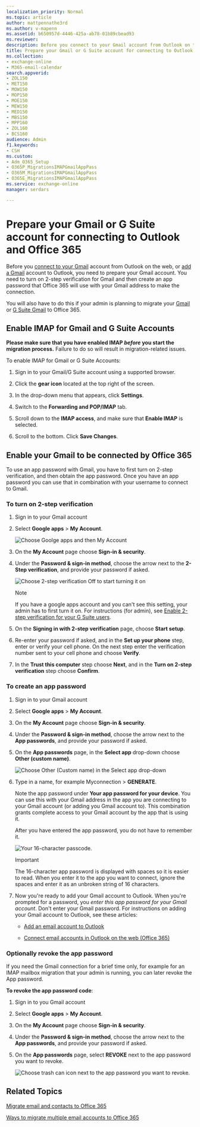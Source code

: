 ```yaml
---
localization_priority: Normal
ms.topic: article
author: mattpennathe3rd
ms.author: v-mapenn
ms.assetid: b650957d-4446-425a-ab78-01b89cbead93
ms.reviewer: 
description: Before you connect to your Gmail account from Outlook on the web, or add a Gmail account to Outlook, you need to prepare your Gmail account. You need to turn on 2-step verification for Gmail and then create an app password that Office 365 will use with your Gmail address to make the connection.
title: Prepare your Gmail or G Suite account for connecting to Outlook and Office 365
ms.collection: 
- exchange-online
- M365-email-calendar
search.appverid:
- ZOL150
- MET150
- MOW150
- MOP150
- MOE150
- MEW150
- MED150
- MBS150
- MPP160
- ZOL160
- BCS160
audience: Admin
f1.keywords:
- CSH
ms.custom: 
- Adm_O365_Setup
- O365P_MigrationsIMAPGmailAppPass
- O365M_MigrationsIMAPGmailAppPass
- O365E_MigrationsIMAPGmailAppPass
ms.service: exchange-online
manager: serdars

---
```


# Prepare your Gmail or G Suite account for connecting to Outlook and Office 365

Before you [connect to your Gmail](https://support.microsoft.com/office/d7012ff0-924f-4f78-8aca-c3912d886c4d) account from Outlook on the web, or [add a Gmail](https://support.microsoft.com/office/6e27792a-9267-4aa4-8bb6-c84ef146101b) account to Outlook, you need to prepare your Gmail account. You need to turn on 2-step verification for Gmail and then create an app password that Office 365 will use with your Gmail address to make the connection.

You will also have to do this if your admin is planning to migrate your [Gmail](https://support.microsoft.com/office/20fdb8f2-fed8-4b14-baf0-bf04b9c44bf7) or [G Suite Gmail](migrate-g-suite-mailboxes.md) to Office 365.

## Enable IMAP for Gmail and G Suite Accounts

**Please make sure that you have enabled IMAP *before* you start the migration process.** Failure to do so will result in migration-related issues.

To enable IMAP for Gmail or G Suite Accounts:

1. Sign in to your Gmail/G Suite account using a supported browser.

2. Click the **gear icon** located at the top right of the screen.

3. In the drop-down menu that appears, click **Settings**.

4. Switch to the **Forwarding and POP/IMAP** tab.

5. Scroll down to the **IMAP access**, and make sure that **Enable IMAP** is selected.

6. Scroll to the bottom. Click **Save Changes**.

## Enable your Gmail to be connected by Office 365

To use an app password with Gmail, you have to first turn on 2-step verification, and then obtain the app password. Once you have an app password you can use that in combination with your username to connect to Gmail.

### To turn on 2-step verification

1. Sign in to your Gmail account

2. Select **Google apps** \> **My Account**.

   ![Choose Goolge apps and  then My Account](../media/9f193437-3e31-46b3-8844-ed30d8f950fa.PNG)

3. On the **My Account** page choose **Sign-in &amp; security**.

4. Under the **Password &amp; sign-in method**, choose the arrow next to the **2-Step verification**, and provide your password if asked.

   ![Choose 2-step verification Off to start turning it on](../media/9c75b26b-e987-483b-af0a-82443801a428.PNG)

   > [!NOTE]
   > If you have a google apps account and you can't see this setting, your admin has to first turn it on. For instructions (for admin), see [Enable 2-step verification for your G Suite users](enable-2-step-verification-for-google-apps.md).

5. On the **Signing in with 2-step verification** page, choose **Start setup**.

6. Re-enter your password if asked, and in the **Set up your phone** step, enter or verify your cell phone. On the next step enter the verification number sent to your cell phone and choose **Verify**.

7. In the **Trust this computer** step choose **Next**, and in the **Turn on 2-step verification** step choose **Confirm**.

### To create an app password

1. Sign in to your Gmail account

2. Select **Google apps** \> **My Account**.

3. On the **My Account** page choose **Sign-in &amp; security**.

4. Under the **Password &amp; sign-in method**, choose the arrow next to the **App passwords**, and provide your password if asked.

5. On the **App passwords** page, in the **Select app** drop-down choose **Other (custom name)**.

   ![Choose Other (Custom name) in the Select app drop-down](../media/af7e9293-61a3-4c02-9507-68d529085db5.png)

6. Type in a name, for example Myconnection \> **GENERATE**.

   Note the app password under **Your app password for your device**. You can use this with your Gmail address in the app you are connecting to your Gmail account (or adding you Gmail account to). This combination grants complete access to your Gmail account by the app that is using it.

   After you have entered the app password, you do not have to remember it.

   ![Your 16-character passcode.](../media/0616963f-074b-4ccd-be03-b24a515ea3c3.PNG)

   > [!IMPORTANT]
   > The 16-character app password is displayed with spaces so it is easier to read. When you enter it to the app you want to connect, ignore the spaces and enter it as an unbroken string of 16 characters.

7. Now you're ready to add your Gmail account to Outlook. When you're prompted for a password, you *enter this app password for your Gmail account*. Don't enter your Gmail password. For instructions on adding your Gmail account to Outlook, see these articles:

   - [Add an email account to Outlook](https://support.microsoft.com/office/6e27792a-9267-4aa4-8bb6-c84ef146101b)

   - [Connect email accounts in Outlook on the web (Office 365)](https://support.microsoft.com/office/d7012ff0-924f-4f78-8aca-c3912d886c4d)

### Optionally revoke the app password

If you need the Gmail connection for a brief time only, for example for an IMAP mailbox migration that your admin is running, you can later revoke the App password.

**To revoke the app password code**:

1. Sign in to you Gmail account

2. Select **Google apps** \> **My Account**.

3. On the **My Account** page choose **Sign-in &amp; security**.

4. Under the **Password &amp; sign-in method**, choose the arrow next to the **App passwords**, and provide your password if asked.

5. On the **App passwords** page, select **REVOKE** next to the app password you want to revoke.

    ![Choose trash can icon next to the app password you want to revoke.](../media/54680383-474d-4625-92b8-879fd7af62de.png)

## Related Topics

[Migrate email and contacts to Office 365](https://docs.microsoft.com/microsoft-365/admin/setup/migrate-email-and-contacts-admin)

[Ways to migrate multiple email accounts to Office 365](../mailbox-migration.md)
